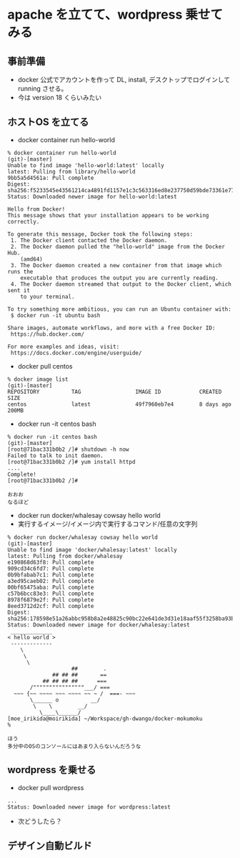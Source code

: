 # apache を立てて、wordpress 乗せてみる

## 事前準備

* docker 公式でアカウントを作って DL, install, デスクトップでログインして running させる。
* 今は version 18 くらいみたい

## ホストOS を立てる

* docker container run hello-world
```
% docker container run hello-world                               (git)-[master]
Unable to find image 'hello-world:latest' locally
latest: Pulling from library/hello-world
9bb5a5d4561a: Pull complete
Digest: sha256:f5233545e43561214ca4891fd1157e1c3c563316ed8e237750d59bde73361e77
Status: Downloaded newer image for hello-world:latest

Hello from Docker!
This message shows that your installation appears to be working correctly.

To generate this message, Docker took the following steps:
 1. The Docker client contacted the Docker daemon.
 2. The Docker daemon pulled the "hello-world" image from the Docker Hub.
    (amd64)
 3. The Docker daemon created a new container from that image which runs the
    executable that produces the output you are currently reading.
 4. The Docker daemon streamed that output to the Docker client, which sent it
    to your terminal.

To try something more ambitious, you can run an Ubuntu container with:
 $ docker run -it ubuntu bash

Share images, automate workflows, and more with a free Docker ID:
 https://hub.docker.com/

For more examples and ideas, visit:
 https://docs.docker.com/engine/userguide/
```

* docker pull centos
```
% docker image list                                              (git)-[master]
REPOSITORY          TAG                 IMAGE ID            CREATED             SIZE
centos              latest              49f7960eb7e4        8 days ago          200MB
```

* docker run -it centos bash
```
% docker run -it centos bash                                     (git)-[master]
[root@71bac331b0b2 /]# shutdown -h now
Failed to talk to init daemon.
[root@71bac331b0b2 /]# yum install httpd
....
Complete!
[root@71bac331b0b2 /]#

おおお
なるほど
```

* docker run docker/whalesay cowsay hello world
 * 実行するイメージ/イメージ内で実行するコマンド/任意の文字列

```
% docker run docker/whalesay cowsay hello world                  (git)-[master]
Unable to find image 'docker/whalesay:latest' locally
latest: Pulling from docker/whalesay
e190868d63f8: Pull complete
909cd34c6fd7: Pull complete
0b9bfabab7c1: Pull complete
a3ed95caeb02: Pull complete
00bf65475aba: Pull complete
c57b6bcc83e3: Pull complete
8978f6879e2f: Pull complete
8eed3712d2cf: Pull complete
Digest: sha256:178598e51a26abbc958b8a2e48825c90bc22e641de3d31e18aaf55f3258ba93b
Status: Downloaded newer image for docker/whalesay:latest
 _____________
< hello world >
 -------------
    \
     \
      \
                    ##        .
              ## ## ##       ==
           ## ## ## ##      ===
       /""""""""""""""""___/ ===
  ~~~ {~~ ~~~~ ~~~ ~~~~ ~~ ~ /  ===- ~~~
       \______ o          __/
        \    \        __/
          \____\______/
[moe_irikida@moirikida] ~/Workspace/gh-dwango/docker-mokumoku
%

ほう
多分中のOSのコンソールにはあまり入らないんだろうな
```

## wordpress を乗せる

* docker pull wordpress

```
...
Status: Downloaded newer image for wordpress:latest

```
* 次どうしたら？

## デザイン自動ビルド
